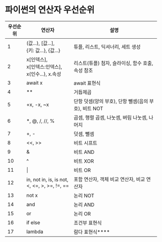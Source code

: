# 파이썬의 연산자 우선순위

| 우선순위 | 연산자                                             | 설명                                 |
| ---- | ----------------------------------------------- | ---------------------------------- |
| 1    | (값...), [값...],<br>{키: 값...}, {값...}            | 튜플, 리스트, 딕셔너리, 세트 생성               |
| 2    | x[인덱스],<br>x[인덱스:인덱스],<br>x(인수...), x.속성        | 리스트(튜플) 첨자, 슬라이싱, 함수 호출, 속성 참조     |
| 3    | await x                                         | await 표현식                          |
| 4    | **                                              | 거듭제곱                               |
| 5    | +x, -x, ~x                                      | 단항 덧셈(양의 부호), 단항 뺄셈(음의 부호), 비트 NOT |
| 6    | *, @, /, //, %                                  | 곱셈, 행렬 곱셈, 나눗셈, 버림 나눗셈, 나머지        |
| 7    | +, -                                            | 덧셈, 뺄셈                             |
| 8    | <<, >>                                          | 비트 시프트                             |
| 9    | &                                               | 비트 AND                             |
| 10   | ^                                               | 비트 XOR                             |
| 11   | \|                                              | 비트 OR                              |
| 12   | in, not in, is, is not,<br><, <=, >, >=, !=, == | 포함 연산자, 객체 비교 연산자, 비교 연산자          |
| 13   | not x                                           | 논리 NOT                             |
| 14   | and                                             | 논리 AND                             |
| 15   | or                                              | 논리 OR                              |
| 16   | if else                                         | 조건부 표현식                            |
| 17   | lambda                                          | 람다 표현식****                         |
